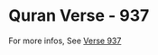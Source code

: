 # Quran Verse - 937 

For more infos, See [Verse 937](https://www.quranbookk.com/quran/search?q=937)